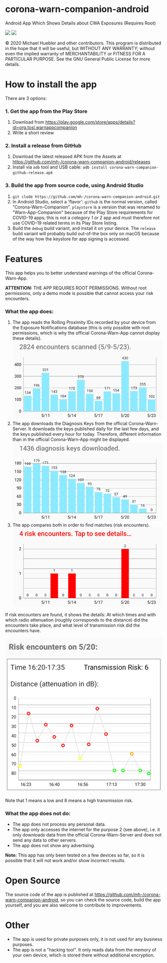 # corona-warn-companion-android
Android App Which Shows Details about CWA Exposures (Requires Root)

<img src="https://github.com/mh-/corona-warn-companion-android/raw/master/screenshots/screenshot_main_en.png" width="300"/> <img src="https://github.com/mh-/corona-warn-companion-android/raw/master/screenshots/screenshot_details_en.png" width="300"/>

© 2020  Michael Huebler and other contributors.
This program is distributed in the hope that it will be useful, but WITHOUT ANY WARRANTY; without even the implied warranty of MERCHANTABILITY or FITNESS FOR A PARTICULAR PURPOSE.  See the GNU General Public License for more details.

# How to install the app
There are 3 options:
### 1. Get the app from the Play Store
1. Download from https://play.google.com/store/apps/details?id=org.tosl.warnappcompanion
2. Write a short review
### 2. Install a release from GitHub
1. Download the latest released APK from the Assets at https://github.com/mh-/corona-warn-companion-android/releases
2. Install via `adb` tool and USB cable: `adb install corona-warn-companion-github-release.apk`
### 3. Build the app from source code, using Android Studio
1. `git clode https://github.com/mh-/corona-warn-companion-android.git`
2. In Android Studio, select a 'flavor': 
`github` is the normal version, called "Corona-Warn-Companion". 
`playstore` is a version that was renamed to "Warn-App-Companion" because of the Play Store requirements for COVID-19 apps;
this is not a _category 1 or 2_ app and must therefore not use COVID-19 related terms in its Play Store listing.
3. Build the `debug` build variant, and install it on your device. 
The `release` build variant will probably build out-of-the box only on macOS because of the way how the keystore for app signing is accessed.

# Features
This app helps you to better understand warnings of the official Corona-Warn-App.

**ATTENTION:** THE APP REQUIRES ROOT PERMISSIONS. Without root permissions, only a demo mode is possible that cannot access your risk encounters.

### What the app does:
1. The app reads the Rolling Proximity IDs recorded by your device from the Exposure Notifications database (this is only possible with root permissions, which is why the official Corona-Warn-App cannot display these details).  
   ![-Example Recorded Encounters-](screenshots/rpis_en.png)
2. The app downloads the Diagnosis Keys from the official Corona-Warn-Server. It downloads the keys published daily for the last few days, and the keys published every hour for today. Therefore, different information than in the official Corona-Warn-App might be displayed.  
   ![-Example Diagnosis Keys-](screenshots/dks_en.png)
3. The app compares both in order to find matches (risk encounters).  
   ![-Example Matches-](screenshots/matches_en.png)

If risk encounters are found, it shows the details:
At which times and with which radio attenuation (roughly corresponds to the distance) did the encounters take place, and what level of transmission risk did the encounters have.

![-Example Details-](screenshots/details_en.png)

Note that 1 means a low and 8 means a high transmission risk.

### What the app does not do:
- The app does not process any personal data.
- The app only accesses the internet for the purpose 2 (see above), i.e. it only downloads data from the official Corona-Warn-Server and does not send any data to other servers.
- The app does not show any advertising.

**Note:** This app has only been tested on a few devices so far, so it is possible that it will not work and/or show incorrect results.

# Open Source
The source code of the app is published at https://github.com/mh-/corona-warn-companion-android, so you can check the source code, build the app yourself, and you are also welcome to contribute to improvements.

# Other
- The app is used for private purposes only, it is not used for any business purposes.
- The app is not a "hacking tool". It only reads data from the memory of your own device, which is stored there without additional encryption.
